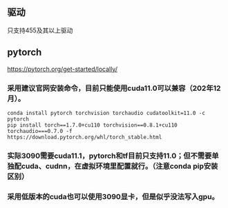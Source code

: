 ## 驱动
只支持455及其以上驱动

## pytorch
https://pytorch.org/get-started/locally/
### 采用建议官网安装命令，目前只能使用cuda11.0可以兼容（202年12月）。
```shell
conda install pytorch torchvision torchaudio cudatoolkit=11.0 -c pytorch
pip install torch==1.7.0+cu110 torchvision==0.8.1+cu110 torchaudio===0.7.0 -f https://download.pytorch.org/whl/torch_stable.html
```
### 实际3090需要cuda11.1，pytorch和tf目前只支持11.0；但不需要单独配cuda、cudnn，在虚拟环境里配置就行。（注意conda pip安装区别）
### 采用低版本的cuda也可以使用3090显卡，但是似乎没法写入gpu。
